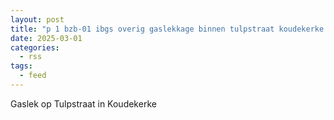 ```yaml
---
layout: post
title: "p 1 bzb-01 ibgs overig gaslekkage binnen tulpstraat koudekerke 194595 194663"
date: 2025-03-01
categories: 
  - rss
tags: 
  - feed
---
```


Gaslek op Tulpstraat in Koudekerke
